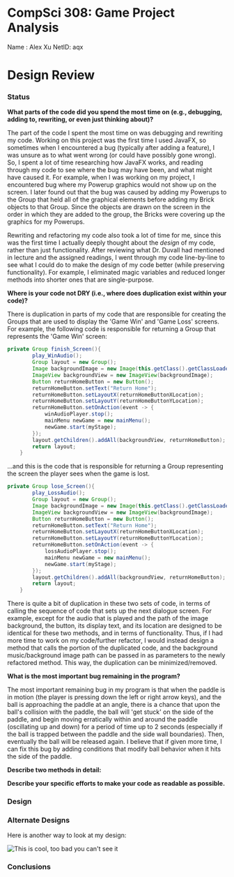 CompSci 308: Game Project Analysis
===================
Name : Alex Xu
NetID: aqx

Design Review
=======

### Status

**What parts of the code did you spend the most time on (e.g., debugging, adding to, rewriting, or even just thinking about)?**

The part of the code I spent the most time on was debugging and rewriting my code. Working on this project was the first time I 
used JavaFX, so sometimes when I encountered a bug (typically after adding a feature), I was unsure as to what went wrong (or 
could have possibly gone wrong). So, I spent a lot of time researching how JavaFX works, and reading through my code to see 
where the bug may have been, and what might have caused it. For example, when I was working on my project, I encountered 
bug where my Powerup graphics would not show up on the screen. I later found out that the bug was caused by adding my Powerups 
to the Group that held all of the graphical elements before adding my Brick objects to that Group. Since the objects are drawn 
on the screen in the order in which they are added to the group, the Bricks were covering up the graphics for my Powerups.

Rewriting and refactoring my code also took a lot of time for me, since this was the first time I actually deeply thought 
about the *design* of my code, rather than just functionality. After reviewing what Dr. Duvall had mentioned in lecture and 
the assigned readings, I went through my code line-by-line to see what I could do to make the design of my code better (while 
preserving functionality). For example, I eliminated magic variables and reduced longer methods into shorter ones that are 
single-purpose.

**Where is your code not DRY (i.e., where does duplication exist within your code)?**

There is duplication in parts of my code that are responsible for creating the Groups that are used to display the 'Game Win' and 
'Game Loss' screens. For example, the following code is responsible for returning a Group that represents the 'Game Win' screen:

```java
private Group finish_Screen(){
        play_WinAudio();
        Group layout = new Group();
        Image backgroundImage = new Image(this.getClass().getClassLoader().getResourceAsStream(winBackgroundPath));
        ImageView backgroundView = new ImageView(backgroundImage);
        Button returnHomeButton = new Button();
        returnHomeButton.setText("Return Home");
        returnHomeButton.setLayoutX(returnHomeButtonXLocation);
        returnHomeButton.setLayoutY(returnHomeButtonYLocation);
        returnHomeButton.setOnAction(event -> {
            winAudioPlayer.stop();
            mainMenu newGame = new mainMenu();
            newGame.start(myStage);
        });
        layout.getChildren().addAll(backgroundView, returnHomeButton);
        return layout;
    }
```

...and this is the code that is responsible for returning a Group representing the screen the player sees when the game is lost.

```java
private Group lose_Screen(){
        play_LossAudio();
        Group layout = new Group();
        Image backgroundImage = new Image(this.getClass().getClassLoader().getResourceAsStream(loseBackgroundPath));
        ImageView backgroundView = new ImageView(backgroundImage);
        Button returnHomeButton = new Button();
        returnHomeButton.setText("Return Home");
        returnHomeButton.setLayoutX(returnHomeButtonXLocation);
        returnHomeButton.setLayoutY(returnHomeButtonYLocation);
        returnHomeButton.setOnAction(event -> {
            lossAudioPlayer.stop();
            mainMenu newGame = new mainMenu();
            newGame.start(myStage);
        });
        layout.getChildren().addAll(backgroundView, returnHomeButton);
        return layout;
    }
```

There is quite a bit of duplication in these two sets of code, in terms of calling the sequence of code that sets up the next dialogue screen. 
For example, except for the audio that is played and the path of the image background, the button, its display text, and its location are 
designed to be identical for these two methods, and in terms of functionality. Thus, if I had more time to work on my code/further refactor, I would 
instead design a method that calls the portion of the duplicated code, and the background music/background image path can be passed in as parameters to 
the newly refactored method. This way, the duplication can be minimized/removed.

**What is the most important bug remaining in the program?**

The most important remaining bug in my program is that when the paddle is in motion (the player is pressing down the left 
or right arrow keys), and the ball is approaching the paddle at an angle, there is a chance that upon the ball's collision 
with the paddle, the ball will 'get stuck' on the side of the paddle, and begin moving erratically within and around the paddle 
(oscillating up and down) for a period of time up to 2 seconds (especially if the ball is trapped between the paddle and the side 
wall boundaries). Then, eventually the ball will be released again. I believe that if given more time, I can fix this bug 
by adding conditions that modify ball behavior when it hits the side of the paddle.

**Describe two methods in detail:**

**Describe your specific efforts to make your code as readable as possible.**


### Design


### Alternate Designs

Here is another way to look at my design:

![This is cool, too bad you can't see it](crc-example.png "An alternate design")


### Conclusions